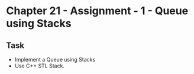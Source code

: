 # Chapter 21 - Assignment - 1 - Queue using Stacks

## Task

- Implement a Queue using Stacks
- Use C++ STL Stack.